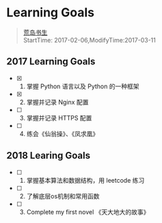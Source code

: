 # Learning Goals
> [荒岛书生](http://www.lidaxiang.cn/)  
> StartTime: 2017-02-06,ModifyTime:2017-03-11

## 2017 Learning Goals
+ [x] 1. 掌握 Python 语言以及 Python 的一种框架
+ [x] 2. 掌握并记录 Nginx 配置   
+ [ ] 3. 掌握并记录 HTTPS 配置   
+ [ ] 4. 练会《仙翁操》、《凤求凰》



## 2018 Learing Goals
+ [ ] 1. 掌握基本算法和数据结构，用 leetcode 练习
+ [ ] 2. 了解底层os机制和常用函数
+ [ ] 3. Complete my first novel 《天大地大的故事》
